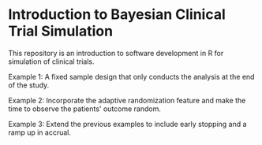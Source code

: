 # Introduction to Bayesian Clinical Trial Simulation
This repository is an introduction to software development in R for simulation of clinical trials.
 
Example 1: A fixed sample design that only conducts the analysis at the end of the study.

Example 2: Incorporate the adaptive randomization feature and make the time to observe the patients' outcome random.

Example 3: Extend the previous examples to include early stopping and a ramp up in accrual.  